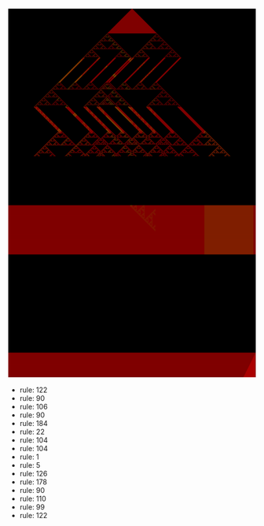 ![photo](./output.png) 
 * rule: 122
* rule: 90
* rule: 106
* rule: 90
* rule: 184
* rule: 22
* rule: 104
* rule: 104
* rule: 1
* rule: 5
* rule: 126
* rule: 178
* rule: 90
* rule: 110
* rule: 99
* rule: 122
